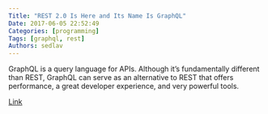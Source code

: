 ```yaml
---
Title: "REST 2.0 Is Here and Its Name Is GraphQL"
Date: 2017-06-05 22:52:49
Categories: [programming]
Tags: [graphql, rest]
Authors: sedlav
---
```


GraphQL is a query language for APIs. Although it’s fundamentally different than REST, GraphQL can serve as an alternative to REST that offers performance, a great developer experience, and very powerful tools.

[Link](https://www.sitepoint.com/rest-2-0-graphql/)
